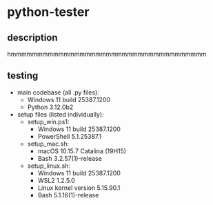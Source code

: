 # python-tester
## description
hmmmmmmmmmmmmmmmmmmmmmmmmmmmmmmmmmmmmm

## testing
- main codebase (all .py files):
  - Windows 11 build 25387.1200
  - Python 3.12.0b2
- setup files (listed individually):
  - setup_win.ps1:
    - Windows 11 build 25387.1200
    - PowerShell 5.1.25387.1
  - setup_mac.sh:
    - macOS 10.15.7 Catalina (19H15)
    - Bash 3.2.57(1)-release
  - setup_linux.sh:
    - Windows 11 build 25387.1200
    - WSL2 1.2.5.0
    - Linux kernel version 5.15.90.1
    - Bash 5.1.16(1)-release   
